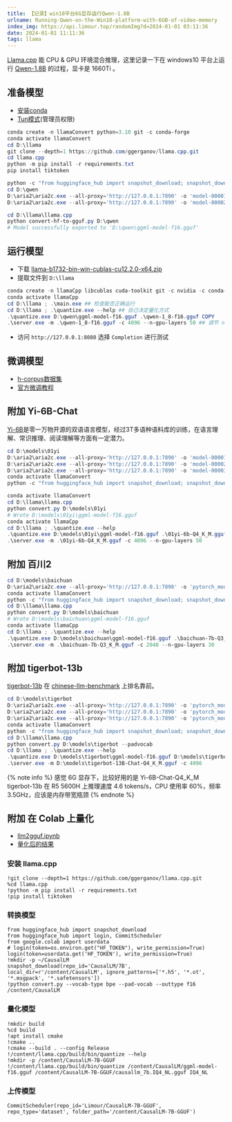 ```yaml
---
title: 【记录】win10平台6G显存运行Qwen-1.8B
urlname: Running-Qwen-on-the-Win10-platform-with-6GB-of-video-memory
index_img: https://api.limour.top/randomImg?d=2024-01-01 03:11:36
date: 2024-01-01 11:11:36
tags: llama
---
```

[Llama.cpp](https://github.com/ggerganov/llama.cpp) 能 CPU & GPU 环境混合推理，这里记录一下在 windows10 平台上运行 [Qwen-1.8B](https://huggingface.co/Qwen/Qwen-1_8B) 的过程，显卡是 1660Ti 。
## 准备模型
+ [安装conda](/-ji-lu--an-zhuang-conda-bing-geng-huan-qing-hua-yuan)
+ [Tun模式](/Use-Tunnel-to-speed-up-the-connection-of-VPS)(管理员权限)
```powershell
conda create -n llamaConvert python=3.10 git -c conda-forge
conda activate llamaConvert
cd D:\llama
git clone --depth=1 https://github.com/ggerganov/llama.cpp.git
cd llama.cpp
python -m pip install -r requirements.txt
pip install tiktoken
```
```powershell
python -c "from huggingface_hub import snapshot_download; snapshot_download(repo_id='Qwen/Qwen-1_8B-Chat', local_dir=r'D:\qwen', ignore_patterns=['*.h5', '*.ot', '*.msgpack', '*.safetensors'])"
cd D:\qwen
D:\aria2\aria2c.exe --all-proxy='http://127.0.0.1:7890' -o 'model-00001-of-00002.safetensors' "https://huggingface.co/Qwen/Qwen-1_8B-Chat/resolve/main/model-00001-of-00002.safetensors?download=true"
D:\aria2\aria2c.exe --all-proxy='http://127.0.0.1:7890' -o 'model-00002-of-00002.safetensors' "https://huggingface.co/Qwen/Qwen-1_8B-Chat/resolve/main/model-00002-of-00002.safetensors?download=true"
```
```powershell
cd D:\llama\llama.cpp
python convert-hf-to-gguf.py D:\qwen
# Model successfully exported to 'D:\qwen\ggml-model-f16.gguf'
```
## 运行模型
+ 下载 [llama-b1732-bin-win-cublas-cu12.2.0-x64.zip](https://github.com/ggerganov/llama.cpp/releases)
+ 提取文件到 `D:\llama`
```powershell
conda create -n llamaCpp libcublas cuda-toolkit git -c nvidia -c conda-forge
conda activate llamaCpp
cd D:\llama ; .\main.exe ## 检查能否正确运行
cd D:\llama ; .\quantize.exe --help ## 自己决定量化方式
.\quantize.exe D:\qwen\ggml-model-f16.gguf .\qwen-1_8-f16.gguf COPY
.\server.exe -m .\qwen-1_8-f16.gguf -c 4096 --n-gpu-layers 50 ## 调节 n-gpu-layers 平衡 CPU & GPU
```
+ 访问 `http://127.0.0.1:8080` 选择 `Completion` 进行测试
## 微调模型
+ [h-corpus数据集](https://huggingface.co/datasets/a686d380/h-corpus-2023)
+ [官方微调教程](https://github.com/QwenLM/Qwen/blob/main/README_CN.md#微调)
## 附加 Yi-6B-Chat
[Yi-6B](https://huggingface.co/01-ai/Yi-6B-Chat)是零一万物开源的双语语言模型，经过3T多语种语料库的训练，在语言理解、常识推理、阅读理解等方面有一定潜力。
```powershell
cd D:\models\01yi
D:\aria2\aria2c.exe --all-proxy='http://127.0.0.1:7890' -o 'model-00001-of-00003.safetensors' "https://huggingface.co/01-ai/Yi-6B-Chat/resolve/main/model-00001-of-00003.safetensors?download=true"
D:\aria2\aria2c.exe --all-proxy='http://127.0.0.1:7890' -o 'model-00002-of-00003.safetensors' "https://huggingface.co/01-ai/Yi-6B-Chat/resolve/main/model-00002-of-00003.safetensors?download=true"
D:\aria2\aria2c.exe --all-proxy='http://127.0.0.1:7890' -o 'model-00003-of-00003.safetensors'  https://huggingface.co/01-ai/Yi-6B-Chat/resolve/main/model-00003-of-00003.safetensors?download=true
conda activate llamaConvert
python -c "from huggingface_hub import snapshot_download; snapshot_download(repo_id='01-ai/Yi-6B-Chat', local_dir=r'D:\models\01yi', ignore_patterns=['*.h5', '*.ot', '*.msgpack', '*.safetensors'])"
```
```powershell
conda activate llamaConvert
cd D:\llama\llama.cpp
python convert.py D:\models\01yi
# Wrote D:\models\01yi\ggml-model-f16.gguf
conda activate llamaCpp
cd D:\llama ; .\quantize.exe --help
.\quantize.exe D:\models\01yi\ggml-model-f16.gguf .\01yi-6b-Q4_K_M.gguf Q4_K_M
.\server.exe -m .\01yi-6b-Q4_K_M.gguf -c 4096 --n-gpu-layers 50
```
## 附加 百川2
```powershell
cd D:\models\baichuan
D:\aria2\aria2c.exe --all-proxy='http://127.0.0.1:7890' -o 'pytorch_model.bin' "https://huggingface.co/baichuan-inc/Baichuan2-7B-Chat/resolve/main/pytorch_model.bin?download=true"
conda activate llamaConvert
python -c "from huggingface_hub import snapshot_download; snapshot_download(repo_id='baichuan-inc/Baichuan2-7B-Chat', local_dir=r'D:\models\baichuan', ignore_patterns=['*.h5', '*.bin', '*.ot', '*.msgpack', '*.safetensors'])"
cd D:\llama\llama.cpp
python convert.py D:\models\baichuan
# Wrote D:\models\baichuan\ggml-model-f16.gguf
conda activate llamaCpp
cd D:\llama ; .\quantize.exe --help
.\quantize.exe D:\models\baichuan\ggml-model-f16.gguf .\baichuan-7b-Q3_K_M.gguf Q3_K_M
.\server.exe -m .\baichuan-7b-Q3_K_M.gguf -c 2048 --n-gpu-layers 30
```
## 附加 tigerbot-13b
[tigerbot-13b](https://huggingface.co/TigerResearch/tigerbot-13b-chat-v5) 在 [chinese-llm-benchmark](https://github.com/jeinlee1991/chinese-llm-benchmark) 上排名靠前。
```powershell
cd D:\models\tigerbot
D:\aria2\aria2c.exe --all-proxy='http://127.0.0.1:7890' -o 'pytorch_model-00001-of-00003.bin' --max-download-limit=6M "https://huggingface.co/TigerResearch/tigerbot-13b-chat-v5/resolve/main/pytorch_model-00001-of-00003.bin?download=true"
D:\aria2\aria2c.exe --all-proxy='http://127.0.0.1:7890' -o 'pytorch_model-00002-of-00003.bin' --max-download-limit=6M "https://huggingface.co/TigerResearch/tigerbot-13b-chat-v5/resolve/main/pytorch_model-00002-of-00003.bin?download=true"
D:\aria2\aria2c.exe --all-proxy='http://127.0.0.1:7890' -o 'pytorch_model-00003-of-00003.bin' --max-download-limit=6M "https://huggingface.co/TigerResearch/tigerbot-13b-chat-v5/resolve/main/pytorch_model-00003-of-00003.bin?download=true"
conda activate llamaConvert
python -c "from huggingface_hub import snapshot_download; snapshot_download(repo_id='TigerResearch/tigerbot-13b-chat-v5', local_dir=r'D:\models\tigerbot', ignore_patterns=['*.h5', '*.bin', '*.ot', '*.msgpack', '*.safetensors'])"
cd D:\llama\llama.cpp
python convert.py D:\models\tigerbot --padvocab
cd D:\llama ; .\quantize.exe --help
.\quantize.exe D:\models\tigerbot\ggml-model-f16.gguf D:\models\tigerbot-13B-Chat-Q4_K_M.gguf Q4_K_M
.\server.exe -m D:\models\tigerbot-13B-Chat-Q4_K_M.gguf -c 4096
```
{% note info %}
感觉 6G 显存下，比较好用的是 Yi-6B-Chat-Q4_K_M
tigerbot-13b 在 R5 5600H 上推理速度 4.6 tokens/s，CPU 使用率 60%，频率 3.5GHz，应该是内存带宽瓶颈
{% endnote %}

## 附加 在 Colab 上量化
+ [llm2gguf.ipynb](https://colab.research.google.com/drive/173nKy0pYTtzS-xw09qBdO5lBEHlwEhDQ?usp=sharing)
+ [量化后的结果](https://huggingface.co/datasets/Limour/CausalLM-7B-GGUF)
### 安装 llama.cpp
```ipython
!git clone --depth=1 https://github.com/ggerganov/llama.cpp.git
%cd llama.cpp
!python -m pip install -r requirements.txt
!pip install tiktoken
```
### 转换模型
```ipython
from huggingface_hub import snapshot_download
from huggingface_hub import login, CommitScheduler
from google.colab import userdata
# login(token=os.environ.get("HF_TOKEN"), write_permission=True)
login(token=userdata.get('HF_TOKEN'), write_permission=True)
!mkdir -p ~/CausalLM
snapshot_download(repo_id='CausalLM/7B', local_dir=r'/content/CausalLM', ignore_patterns=['*.h5', '*.ot', '*.msgpack', '*.safetensors'])
!python convert.py --vocab-type bpe --pad-vocab --outtype f16 /content/CausalLM 
```
### 量化模型
```ipython
!mkdir build
%cd build
!apt install cmake
!cmake ..
!cmake --build . --config Release
!/content/llama.cpp/build/bin/quantize --help
!mkdir -p /content/CausalLM-7B-GGUF
!/content/llama.cpp/build/bin/quantize /content/CausalLM/ggml-model-f16.gguf /content/CausalLM-7B-GGUF/causallm_7b.IQ4_NL.gguf IQ4_NL
```
### 上传模型
```ipython
CommitScheduler(repo_id='Limour/CausalLM-7B-GGUF', repo_type='dataset', folder_path='/content/CausalLM-7B-GGUF')
```